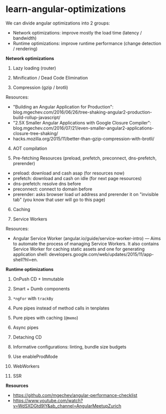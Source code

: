 # learn-angular-optimizations

We can divide angular optimizations into 2 groups:
- Network optimizations: improve mostly the load time (latency / bandwidth)
- Runtime optimizations: improve runtime performance (change detection / rendering)

**Network optimizations**

1. Lazy loading (router)

2. Minification / Dead Code Elimination

3. Compression (gzip / brotli)

Resources:
- "Building an Angular Application for Production": blog.mgechev.com/2016/06/26/tree-shaking-angular2-production-build-rollup-javascript/
- "2.5X Smaller Angular Applications with Google Closure Compiler": blog.mgechev.com/2016/07/21/even-smaller-angular2-applications-closure-tree-shaking/
- hacks.mozilla.org/2015/11/better-than-gzip-compression-with-brotli/

4. AOT compilation

5. Pre-fetching Resources (preload, prefetch, preconnect, dns-prefetch, prerender)
- preload: download and cash asap (for resources now)
- prefetch: download and cash on idle (for next page resources)
- dns-prefetch: resolve dns before
- preconnect: connect to domain before
- prerender: asks browser load url address and prerender it on "invisible tab" (you know that user will go to this page)

6. Caching

7. Service Workers

Resources:
- Angular Service Worker (angular.io/guide/service-worker-intro) — Aims to automate the process of managing Service Workers. It also contains Service Worker for caching static assets and one for generating application shell: developers.google.com/web/updates/2015/11/app-shell?hl=en.


**Runtime optimizations**

1. OnPush CD + Immutable

2. Smart + Dumb components

3. `*ngFor` with `trackBy`

4. Pure pipes instead of method calls in tenplates

5. Pure pipes with caching (`@memo`)

6. Async pipes

7. Detaching CD

8. Informative configurations: linting, bundle size budgets

9. Use enableProdMode

10. WebWorkers

11. SSR








**Resources**
- https://github.com/mgechev/angular-performance-checklist
- https://www.youtube.com/watch?v=WdSXDGtd9lY&ab_channel=AngularMeetupZurich
